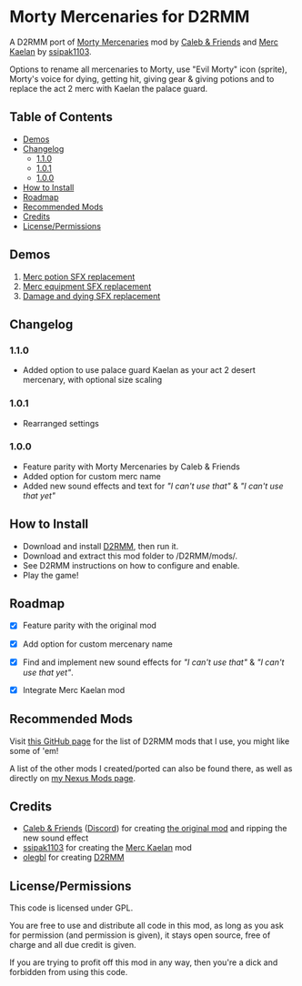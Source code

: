 # Morty Mercenaries for D2RMM

A D2RMM port of [Morty Mercenaries](https://www.nexusmods.com/diablo2resurrected/mods/476) mod by [Caleb & Friends](https://www.nexusmods.com/diablo2resurrected/users/171503373) and [Merc Kaelan](https://www.nexusmods.com/diablo2resurrected/mods/493) by [ssipak1103](https://www.nexusmods.com/diablo2resurrected/users/86553018).

Options to rename all mercenaries to Morty, use "Evil Morty" icon (sprite), Morty's voice for dying, getting hit, giving gear & giving potions and to replace the act 2 merc with Kaelan the palace guard.


## Table of Contents

- [Demos](#demos)
- [Changelog](#changelog)
  - [1.1.0](#110)
  - [1.0.1](#101)
  - [1.0.0](#100)
- [How to Install](#how-to-install)
- [Roadmap](#roadmap)
- [Recommended Mods](#recommended-mods)
- [Credits](#credits)
- [License/Permissions](#licensepermissions)


## Demos

1. [Merc potion SFX replacement](https://www.youtube.com/watch?v=EHwpkw-BLDA)
2. [Merc equipment SFX replacement](https://www.youtube.com/watch?v=aHRrSZv4QYI)
3. [Damage and dying SFX replacement](https://www.youtube.com/watch?v=gEywagc1m1g)


## Changelog

### 1.1.0

- Added option to use palace guard Kaelan as your act 2 desert mercenary, with optional size scaling

### 1.0.1

- Rearranged settings

### 1.0.0

- Feature parity with Morty Mercenaries by Caleb & Friends
- Added option for custom merc name
- Added new sound effects and text for _"I can't use that"_ & _"I can't use that yet"_


## How to Install

- Download and install [D2RMM](https://www.nexusmods.com/diablo2resurrected/mods/169), then run it.
- Download and extract this mod folder to /D2RMM/mods/.
- See D2RMM instructions on how to configure and enable.
- Play the game!


## Roadmap

- [x] Feature parity with the original mod
- [x] Add option for custom mercenary name
- [x] Find and implement new sound effects for _"I can't use that"_ & _"I can't use that yet"_.
- [x] Integrate Merc Kaelan mod


## Recommended Mods

Visit [this GitHub page](https://github.com/Caedendi/D2RMM-Mod-List) for the list of D2RMM mods that I use, you might like some of 'em! 

A list of the other mods I created/ported can also be found there, as well as directly on [my Nexus Mods page](https://www.nexusmods.com/diablo2resurrected/users/179695179?tab=user+files).


## Credits

- [Caleb & Friends](https://www.nexusmods.com/diablo2resurrected/users/171503373) ([Discord](https://discord.gg/X8RNYUTcdR)) for creating [the original mod](https://www.nexusmods.com/diablo2resurrected/mods/476) and ripping the new sound effect
- [ssipak1103](https://www.nexusmods.com/diablo2resurrected/users/86553018) for creating the [Merc Kaelan](https://www.nexusmods.com/diablo2resurrected/mods/493) mod
- [olegbl](https://github.com/olegbl) for creating [D2RMM](https://www.nexusmods.com/diablo2resurrected/mods/169)


## License/Permissions

This code is licensed under GPL. 

You are free to use and distribute all code in this mod, as long as you ask for permission (and permission is given), it stays open source, free of charge and all due credit is given. 

If you are trying to profit off this mod in any way, then you're a dick and forbidden from using this code.
